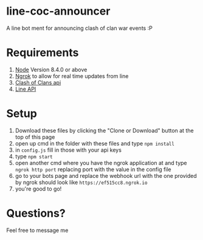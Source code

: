 # line-coc-announcer
A line bot ment for announcing clash of clan war events :P

# Requirements
1. [Node](https://nodejs.org/en/) Version 8.4.0 or above
2. [Ngrok](https://ngrok.com/download) to allow for real time updates from line
3. [Clash of Clans api](https://developer.clashofclans.com/#/)
4. [Line API](https://business.line.me/en/companies/)

# Setup
1. Download these files by clicking the "Clone or Download" button at the top of this page
2. open up cmd in the folder with these files and type `npm install`
3. in `config.js` fill in those with your api keys
4. type `npm start`
5. open another cmd where you have the ngrok application at and type `ngrok http port` replacing port with the value in the config file
6. go to your bots page and replace the webhook url with the one provided by ngrok should look like `https://ef515cc8.ngrok.io`
7. you're good to go!

# Questions?
Feel free to message me

